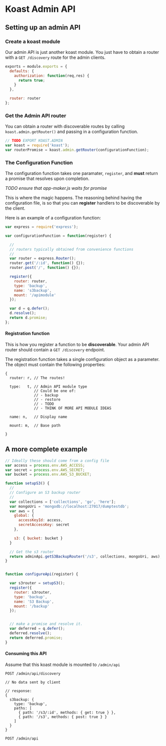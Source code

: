 # Koast Admin API

## Setting up an admin API

### Create a koast module

Our admin API is just another koast module. You just have to obtain
a router with a `GET /discovery` route for the admin clients.

```javascript
exports = module.exports = {
  defaults: {
    authorization: function(req,res) {
      return true;
    }
  },

  router: router
};
```

### Get the Admin API router

You can obtain a router with discoverable routes by calling
`koast.admin.getRouter()` and passing in a configuration function.

```javascript
// TODO EXPORT KOAST.ADMIN
var koast = require('koast');
var routerPromise = koast.admin.getRouter(configurationFunction);
```

### The Configuration Function

The configuration function takes one paramater, `register`, and
**must** return a promise that resolves upon completion.


_TODO ensure that app-maker.js waits for promise_


This is where the magic happens. The reasoning behind having the
configuration file, is so that you can **register** handlers to be
discoverable by the client.

Here is an example of a configuration function:

```javascript
var express = require('express');

var configurationFunction = function(register) {

  //
  // routers typically obtained from convenience functions
  //
  var router = express.Router();
  router.get('/:id', function() {});
  router.post('/', function() {});

  register({
    router: router,
    type: 'backup',
    name: 's3backup',
    mount: '/apimodule'
  });

  var d = q.defer();
  d.resolve();
  return d.promise;
};
```

#### Registration function

This is how you register a function to be **discoverable**.
Your admin API router should contain a `GET /discovery` endpoint.

The registration function takes a single configuration object as a
parameter. The object must contain the following properties:

```
{
  router: r, // The routes!

  type:   t, // Admin API module type
             // Could be one of:
             // - backup
             // - restore
             // - TODO
             // - THINK OF MORE API MODULE IDEAS

  name: n,   // Display name

  mount: m,  // Base path

}
```


## A more complete example

```javascript
// Ideally these should come from a config file
var access = process.env.AWS_ACCESS;
var secret = process.env.AWS_SECRET;
var bucket = process.env.AWS_S3_BUCKET;

function setupS3() {
  //
  // Configure an S3 backup router
  //
  var collections = ['collections', 'go', 'here'];
  var mongoUri = 'mongodb://localhost:27017/dumptestdb';
  var aws = {
    global: {
      accessKeyId: access,
      secretAccessKey: secret
    },

    s3: { bucket: bucket }
  }

  // Get the s3 router
  return adminApi.getS3BackupRouter('/s3', collections, mongoUri, aws);
}


function configureApi(register) {

  var s3router = setupS3();
  register({
    router: s3router,
    type: 'backup',
    name: 'S3 Backup',
    mount: '/backup'
  });


  // make a promise and resolve it.
  var deferred = q.defer();
  deferred.resolve();
  return deferred.promise;
}
```

#### Consuming this API

Assume that this koast module is mounted to `/admin/api`

```
POST /admin/api/discovery

// No data sent by client

// response:
{
  s3backup: {
    type: 'backup',
    paths: [
      { path: '/s3/:id', methods: { get: true } },
      { path: '/s3', methods: { post: true } }
    ]
  }
}
```



```
POST /admin/api
```

